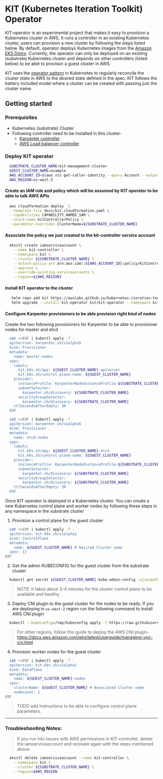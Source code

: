 # KIT (Kubernetes Iteration Toolkit) Operator

KIT-operator is an experimental project that makes it easy to provision a Kubernetes cluster in AWS. It runs a controller in an existing Kubernetes cluster, users can provision a new cluster by following the steps listed below.
By default, operator deploys Kubernetes images from the [Amazon EKS Distro](https://distro.eks.amazonaws.com/).
Currently, the operator can only be deployed on an existing (substrate) Kubernetes cluster and depends on other controllers (listed below) to be able to provison a guest cluster in AWS.

KIT uses the [operator pattern](https://kubernetes.io/docs/concepts/extend-kubernetes/operator/) in Kubernetes to regularly reconcile the cluster state in AWS to the desired state defined in the spec. KIT follows the battery included model where a cluster can be created with passing just the cluster name.

## Getting started

### Prerequisites

- Kubernetes (substrate) Cluster
- Following controller need to be installed in this cluster-
  - [Karpenter controller](https://karpenter.sh/docs/getting-started/)
  - [AWS Load balancer controller](https://docs.aws.amazon.com/eks/latest/userguide/aws-load-balancer-controller.html)

### Deploy KIT operator

```bash
  SUBSTRATE_CLUSTER_NAME=kit-management-cluster
  GUEST_CLUSTER_NAME=example
  AWS_ACCOUNT_ID=$(aws sts get-caller-identity --query Account --output text)
  AWS_REGION=us-west-2
```

#### Create an IAM role and policy which will be assumed by KIT operator to be able to talk AWS APIs

```bash
  aws cloudformation deploy  \
  --template-file docs/kit.cloudformation.yaml \
  --capabilities CAPABILITY_NAMED_IAM \
  --stack-name kitControllerPolicy \
  --parameter-overrides ClusterName=${SUBSTRATE_CLUSTER_NAME}
```

#### Associate the policy we just created to the kit-controller service account 

```bash
  eksctl create iamserviceaccount \
    --name kit-controller \
    --namespace kit \
    --cluster ${SUBSTRATE_CLUSTER_NAME} \
    --attach-policy-arn arn:aws:iam::${AWS_ACCOUNT_ID}:policy/KitControllerPolicy-${SUBSTRATE_CLUSTER_NAME} \
    --approve \
    --override-existing-serviceaccounts \
    --region=${AWS_REGION}
```

#### Install KIT operator to the cluster

```bash
   helm repo add kit https://awslabs.github.io/kubernetes-iteration-toolkit/
   helm upgrade --install kit-operator kit/kit-operator --namespace kit --create-namespace --set serviceAccount.create=false
```

#### Configure Karpenter provisioners to be able provision right kind of nodes 
Create the two following provisioners for Karpenter to be able to provisioner nodes for master and etcd

```bash
  cat <<EOF | kubectl apply -f -
  apiVersion: karpenter.sh/v1alpha5
  kind: Provisioner
  metadata:
    name: master-nodes
  spec:
    labels:
      kit.k8s.sh/app: ${GUEST_CLUSTER_NAME}-apiserver
      kit.k8s.sh/control-plane-name: ${GUEST_CLUSTER_NAME}
    provider:
      instanceProfile: KarpenterNodeInstanceProfile-${SUBSTRATE_CLUSTER_NAME}
      subnetSelector:
        karpenter.sh/discovery: ${SUBSTRATE_CLUSTER_NAME}
      securityGroupSelector:
        karpenter.sh/discovery: ${SUBSTRATE_CLUSTER_NAME}
    ttlSecondsAfterEmpty: 30
  EOF
```

```bash
  cat <<EOF | kubectl apply -f -
  apiVersion: karpenter.sh/v1alpha5
  kind: Provisioner
  metadata:
    name: etcd-nodes
  spec:
    labels:
      kit.k8s.sh/app: ${GUEST_CLUSTER_NAME}-etcd
      kit.k8s.sh/control-plane-name: ${GUEST_CLUSTER_NAME}
    provider:
      instanceProfile: KarpenterNodeInstanceProfile-${SUBSTRATE_CLUSTER_NAME}
      subnetSelector:
        karpenter.sh/discovery: ${SUBSTRATE_CLUSTER_NAME}
      securityGroupSelector:
        karpenter.sh/discovery: ${SUBSTRATE_CLUSTER_NAME}
    ttlSecondsAfterEmpty: 30
  EOF
```

Once KIT operator is deployed in a Kubernetes cluster. You can create a new Kubernetes control plane and worker nodes by following these steps in any namespace in the substrate cluster

1. Provision a control plane for the guest cluster

```bash
  cat <<EOF | kubectl apply -f -
  apiVersion: kit.k8s.sh/v1alpha1
  kind: ControlPlane
  metadata:
    name: ${GUEST_CLUSTER_NAME} # Desired Cluster name
  spec: {}
EOF
```

2. Get the admin KUBECONFIG for the guest cluster from the substrate cluster

```bash
  kubectl get secret ${GUEST_CLUSTER_NAME}-kube-admin-config -ojsonpath='{.data.config}' | base64 -d > /tmp/kubeconfig
```
> NOTE: It takes about 3-4 minutes for the cluster control plane to be available and healthy

3. Deploy CNI plugin to the guest cluster for the nodes to be ready. If you are deploying in `us-west-2` region run the following command to install AWS CNI plugin

```bash
  kubectl --kubeconfig=/tmp/kubeconfig apply -f https://raw.githubusercontent.com/aws/amazon-vpc-cni-k8s/master/config/v1.9/aws-k8s-cni.yaml
```
> For other regions, follow this guide to deploy the AWS CNI plugin- https://docs.aws.amazon.com/eks/latest/userguide/managing-vpc-cni.html

4. Provision worker nodes for the guest cluster

```bash
  cat <<EOF | kubectl apply -f -
  apiVersion: kit.k8s.sh/v1alpha1
  kind: DataPlane
  metadata:
    name: ${GUEST_CLUSTER_NAME}-nodes 
  spec: 
    clusterName: ${GUEST_CLUSTER_NAME} # Associated Cluster name
    nodeCount: 1
EOF
```

> TODO add instructions to be able to configure control plane parameters.

---

### Troubleshooting Notes:

> If you run into issues with AWS permissions in KIT-controller, delete the iamserviceaccount and recreate again with the steps mentioned above.
```bash
  eksctl delete iamserviceaccount --name kit-controller \
    --namespace kit \
    --cluster ${SUBSTRATE_CLUSTER_NAME} \
    --region=$AWS_REGION
```
